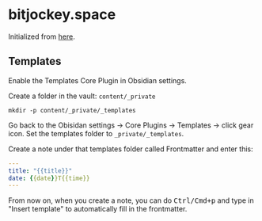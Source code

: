 # bitjockey.space

Initialized from [here](https://dev.to/bathrobe/creating-a-diy-digital-garden-with-obsidian-and-gatsby-378e).

## Templates

Enable the Templates Core Plugin in Obsidian settings.

Create a folder in the vault: `content/_private`

```shell
mkdir -p content/_private/_templates
```

Go back to the Obisidan settings -> Core Plugins -> Templates -> click gear icon. Set the templates folder to `_private/_templates`.

Create a note under that templates folder called Frontmatter and enter this:

```yaml
---
title: "{{title}}"
date: {{date}}T{{time}}
---
```

From now on, when you create a note, you can do <kbd>Ctrl/Cmd+p</kbd> and type in "Insert template" to automatically fill in the frontmatter.